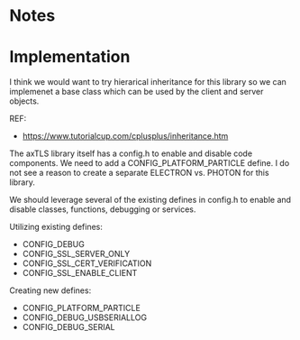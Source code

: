 # Notes

# Implementation

I think we would want to try hierarical inheritance for this library so we can
implemenet a base class which can be used by the client and server objects.

REF:

* https://www.tutorialcup.com/cplusplus/inheritance.htm

The axTLS library itself has a config.h to enable and disable code components.  We
need to add a CONFIG_PLATFORM_PARTICLE define.   I do not see a reason to create
a separate ELECTRON vs. PHOTON for this library.

We should leverage several of the existing defines in config.h to enable and disable
classes, functions, debugging or services.

Utilizing existing defines:

* CONFIG_DEBUG
* CONFIG_SSL_SERVER_ONLY
* CONFIG_SSL_CERT_VERIFICATION
* CONFIG_SSL_ENABLE_CLIENT

Creating new defines:

* CONFIG_PLATFORM_PARTICLE
* CONFIG_DEBUG_USBSERIALLOG <appname>
* CONFIG_DEBUG_SERIAL <baud>
